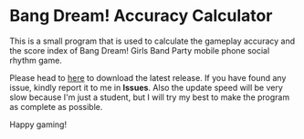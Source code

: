 # Bang Dream! Accuracy Calculator
This is a small program that is used to calculate the gameplay accuracy and the score index of Bang Dream! Girls Band Party mobile phone social rhythm game.

Please head to [here](https://github.com/xiaoren976/BDAccCalc/releases) to download the latest release.
If you have found any issue, kindly report it to me in **Issues**.
Also the update speed will be very slow because I'm just a student, but I will try my best to make the program as complete as possible.

Happy gaming!

